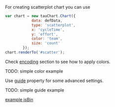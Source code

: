 For creating scatterplot chart you can use

```javascript
var chart = new tauChart.Chart({
            data: defData,
            type: 'scatterplot',
            x: 'cycleTime',
            y: 'effort',
            color: 'team',
            size: 'count'
        });
chart.renderTo('#scatter');
```

Check [encoding](../advanced/encoding.md#custom-colors-for-encoding-color-value#custom-colors-for-encoding-color-value) section to see how to apply colors.

TODO: simple color example

Use [guide](guide.md) property for some advanced  settings.

TODO: simple guide example

[example jsBin](http://jsbin.com/hogoci/16/embed?output&height=500px)
